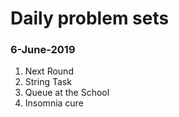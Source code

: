 # Daily problem sets

### 6-June-2019

1. Next Round
2. String Task
3. Queue at the School
4. Insomnia cure
